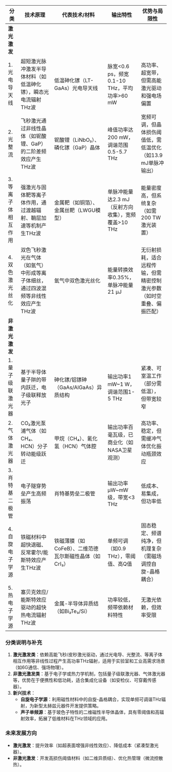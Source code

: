 | **分类**       | **技术原理**                                                                | **代表技术/材料**                                | **输出特性**                                  | **优势与局限性**                                                 |
| -------------------- | --------------------------------------------------------------------------------- | ------------------------------------------------------ | --------------------------------------------------- | ---------------------------------------------------------------------- |
| **激光激发**   |                                                                                   |                                                        |                                                     |                                                                        |
| 1. 光电导天线        | 超短激光脉冲激发半导体材料（如低温砷化镓），瞬态光电流辐射THz波                   | 低温砷化镓（LT-GaAs）光电导天线                        | 脉宽<0.6 ps，频宽0.1-10 THz，平均功率>60 mW         | 高功率、超宽带，但需高能激光驱动和强电场偏置                           |
| 2. 光整流            | 飞秒激光通过非线性晶体（如铌酸锂、GaP）的二阶差频效应产生THz波                    | 铌酸锂（LiNbO₃）、磷化镓（GaP）晶体                   | 峰值功率达200 mW，调谐范围0.5-5.7 THz               | 宽频可调，但晶体损伤阈值低，需低温优化（如13.9 mJ单脉冲输出）          |
| 3. 等离子体相互作用  | 强激光与固体靶等离子体作用，通过渡越辐射、鞘层加速等机制产生THz波                 | 金属靶（如铜箔）、金属丝靶（LWGU模型）                 | 单脉冲能量达2.3 mJ（反射方向收集），宽频覆盖>10 THz | 能量密度高，但系统复杂（如需200 TW激光装置）                           |
| 4. 双色激光丝化      | 双色飞秒激光在气体（如氩气）中形成等离子体细丝，通过四波混频等非线性效应产生THz波 | 氩气中双色激光丝化                                     | 能量转换效率0.35%，单脉冲能量21 μJ                 | 无衍射损耗，适合远程传输，但需精密控制激光参数（如时空重叠、偏振匹配） |
| **非激光激发** |                                                                                   |                                                        |                                                     |                                                                        |
| 1. 量子级联激光器    | 基于半导体量子阱的带内跃迁，电子级联释放光子                                      | 砷化镓/铝镓砷（GaAs/AlGaAs）异质结构                   | 输出功率1 mW~1 W，调谐范围1-5 THz                   | 紧凑、可室温工作（部分需低温），但带宽较窄                             |
| 2. 气体激光器        | CO₂激光泵浦气体（如CH₄、HCN）分子转动能级跃迁                                   | 甲烷（CH₄）、氰化氢（HCN）气体腔                      | 输出功率百毫瓦级，已商业化（如NASA卫星观测）        | 高功率、稳定，但需缓冲气体优化振动瓶颈效应                             |
| 3. 肖特基二极管      | 电子隧穿势垒产生高频振荡                                                          | 肖特基势垒二极管                                       | 输出功率μW~mW级，带宽<3 THz                        | 低成本、易集成，但功率低                                               |
| 4. 自旋电子学源      | 铁磁材料中超快退磁、反常霍尔/能斯特效应产生THz波                                  | 铁磁薄膜（如CoFeB）、二维范德瓦尔斯磁性晶体（如CrI₃） | 单频可调（如0.9 THz），零阈值、高Q值                | 固态稳定、频谱纯净，但机理复杂（需磁场调控自旋-晶格耦合）              |
| 5. 热电子学源        | 塞贝克效应/能斯特效应驱动的超快热电流辐射THz波                                    | 金属-半导体异质结（如Bi₂Te₃/Si）                     | 功率较低，频带依赖材料特性                          | 无激光依赖，但效率受限                                                 |

### **分类说明与补充**

1. **激光激发类**：依赖高能飞秒/皮秒激光驱动，通过光电导、光整流、等离子体相互作用等非线性过程产生高功率THz辐射，适用于实验室和工业高需求场景（如6G通信、强场物理）。
2. **非激光激发类**：基于电子学或热力学机制，包括量子级联激光器、气体激光器等，优势在于便携性和低功耗，适合集成化设备（如安检仪、可穿戴传感器）。
3. **新兴技术**：
   - **自旋电子学源**：利用磁性材料中的自旋-晶格耦合，实现单频可调谐THz辐射，为新型太赫兹元器件开发提供策略。
   - **声子单频源**：基于玻色子特性的二维磁性半导体晶体，具有零阈值和高辐射效率，拓展了低维材料在THz领域的应用。

### **未来发展方向**

- **激光激发**：提升效率（如超表面增强非线性效应）、降低成本（紧凑型激光器）。
- **非激光激发**：开发高损伤阈值材料（如二维异质结）、优化热管理（微流控散热）。
